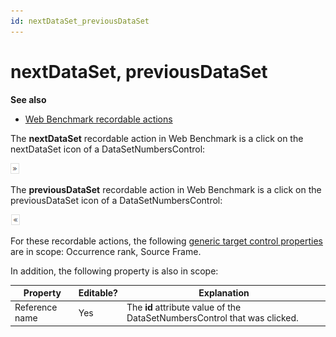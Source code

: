 ```yaml
---
id: nextDataSet_previousDataSet
---
```


# nextDataSet, previousDataSet

**See also**

- [Web Benchmark recordable actions](/docs/Web_and_app_UIs/Web_Benchmark_recordable_actions)

The **nextDataSet** recordable action in Web Benchmark is a click on the nextDataSet icon of a DataSetNumbersControl:

![](./assets/7dc4550d-5315-4c93-b9e9-4c9f3e6aec2e.png)

The **previousDataSet** recordable action in Web Benchmark is a click on the previousDataSet icon of a DataSetNumbersControl:

![](./assets/98e0856e-c178-4aa4-976e-a648e4de747e.png)

For these recordable actions, the following [generic target control properties](/docs/Web_and_app_UIs/Testing_your_web_application_with_USoft_Web_Benchmark/Web_Benchmark_test_editing_Identifying_target_controls_and_their_properties.md) are in scope: Occurrence rank, Source Frame.

In addition, the following property is also in scope:

|**Property**|**Editable?**|**Explanation**|
|--------|--------|--------|
|Reference name|Yes     |The **id** attribute value of the DataSetNumbersControl that was clicked.|



 
